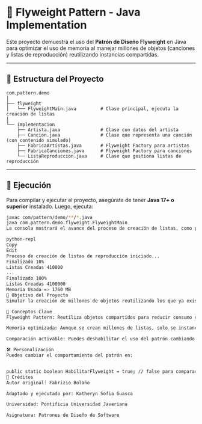 # 🎵 Flyweight Pattern - Java Implementation

Este proyecto demuestra el uso del **Patrón de Diseño Flyweight** en Java para optimizar el uso de memoria al manejar millones de objetos (canciones y listas de reproducción) reutilizando instancias compartidas.

---

## 📁 Estructura del Proyecto

```
com.pattern.demo
│
├── flyweight
│   └── FlyweightMain.java         # Clase principal, ejecuta la creación de listas
│
└── implementacion
    ├── Artista.java               # Clase con datos del artista
    ├── Cancion.java               # Clase que representa una canción (con contenido simulado)
    ├── FabricaArtistas.java       # Flyweight Factory para artistas
    ├── FabricaCanciones.java      # Flyweight Factory para canciones
    └── ListaReproduccion.java     # Clase que gestiona listas de reproducción
```




---

## 🚀 Ejecución

Para compilar y ejecutar el proyecto, asegúrate de tener **Java 17+ o superior** instalado. Luego, ejecuta:

```bash
javac com/pattern/demo/**/*.java
java com.pattern.demo.flyweight.FlyweightMain
La consola mostrará el avance del proceso de creación de listas, como por ejemplo:

python-repl
Copy
Edit
Proceso de creación de listas de reproducción iniciado...
Finalizado 10%
Listas Creadas 410000
...
Finalizado 100%
Listas Creadas 4100000
Memoria Usada => 1760 MB
🎯 Objetivo del Proyecto
Simular la creación de millones de objetos reutilizando los que ya existen (mismo nombre de canción o artista), ahorrando memoria mediante el patrón Flyweight.

🧠 Conceptos Clave
Flyweight Pattern: Reutiliza objetos compartidos para reducir consumo de memoria.

Memoria optimizada: Aunque se crean millones de listas, solo se instancian una cantidad limitada de canciones/artistas.

Comparación activable: Puedes deshabilitar el uso del patrón cambiando la variable HabilitarFlyweight en FabricaCanciones.

🛠 Personalización
Puedes cambiar el comportamiento del patrón en:


public static boolean HabilitarFlyweight = true; // false para comparar sin Flyweight
📌 Créditos
Autor original: Fabrizio Bolaño

Adaptado y ejecutado por: Katheryn Sofia Guasca

Universidad: Pontificia Universidad Javeriana

Asignatura: Patrones de Diseño de Software
